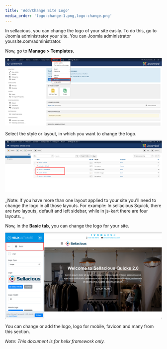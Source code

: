 ```yaml
---
title: 'Add/Change Site Logo'
media_order: 'logo-change-1.png,logo-change.png'
---
```


In sellacious, you can change the logo of your site easily. To do this, go to Joomla administrator your site. You can Joomla administrator yoursite.com/administrator.

Now, go to **Manage > Templates.**

![](logo-change-1.png)

Select the style or layout, in which you want to change the logo.

![](logo-change.png)

_Note: If you have more than one layout applied to your site you'll need to change the logo in all those layouts.
For example: In sellacious Squick, there are two layouts, default and left sidebar, while in js-kart there are four layouts. _

Now, in the **Basic tab**, you can change the logo for your site.

![](Screenshot%202020-05-23%20at%204.46.13%20PM.png)

You can change or add the logo, logo for mobile, favicon and many from this section.

_Note: This document is for helix framework only._